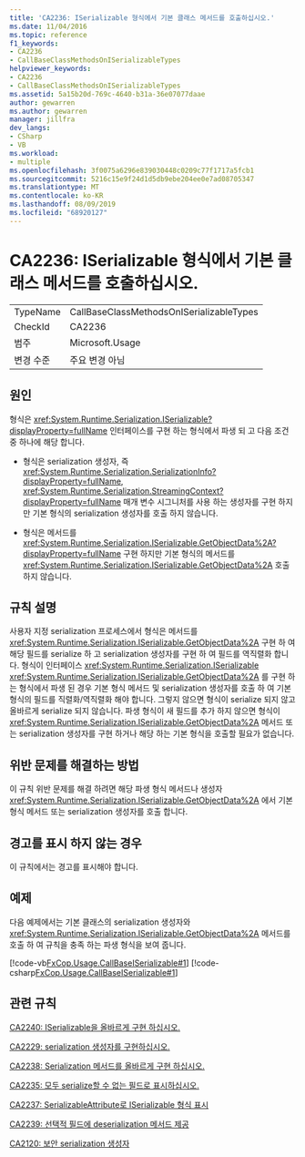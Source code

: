 ```yaml
---
title: 'CA2236: ISerializable 형식에서 기본 클래스 메서드를 호출하십시오.'
ms.date: 11/04/2016
ms.topic: reference
f1_keywords:
- CA2236
- CallBaseClassMethodsOnISerializableTypes
helpviewer_keywords:
- CA2236
- CallBaseClassMethodsOnISerializableTypes
ms.assetid: 5a15b20d-769c-4640-b31a-36e07077daae
author: gewarren
ms.author: gewarren
manager: jillfra
dev_langs:
- CSharp
- VB
ms.workload:
- multiple
ms.openlocfilehash: 3f0075a6296e839030448c0209c77f1717a5fcb1
ms.sourcegitcommit: 5216c15e9f24d1d5db9ebe204ee0e7ad08705347
ms.translationtype: MT
ms.contentlocale: ko-KR
ms.lasthandoff: 08/09/2019
ms.locfileid: "68920127"
---
```

# <a name="ca2236-call-base-class-methods-on-iserializable-types"></a>CA2236: ISerializable 형식에서 기본 클래스 메서드를 호출하십시오.

|||
|-|-|
|TypeName|CallBaseClassMethodsOnISerializableTypes|
|CheckId|CA2236|
|범주|Microsoft.Usage|
|변경 수준|주요 변경 아님|

## <a name="cause"></a>원인
형식은 <xref:System.Runtime.Serialization.ISerializable?displayProperty=fullName> 인터페이스를 구현 하는 형식에서 파생 되 고 다음 조건 중 하나에 해당 합니다.

- 형식은 serialization 생성자, 즉 <xref:System.Runtime.Serialization.SerializationInfo?displayProperty=fullName>, <xref:System.Runtime.Serialization.StreamingContext?displayProperty=fullName> 매개 변수 시그니처를 사용 하는 생성자를 구현 하지만 기본 형식의 serialization 생성자를 호출 하지 않습니다.

- 형식은 메서드를 <xref:System.Runtime.Serialization.ISerializable.GetObjectData%2A?displayProperty=fullName> 구현 하지만 기본 형식의 메서드를 <xref:System.Runtime.Serialization.ISerializable.GetObjectData%2A> 호출 하지 않습니다.

## <a name="rule-description"></a>규칙 설명
사용자 지정 serialization 프로세스에서 형식은 메서드를 <xref:System.Runtime.Serialization.ISerializable.GetObjectData%2A> 구현 하 여 해당 필드를 serialize 하 고 serialization 생성자를 구현 하 여 필드를 역직렬화 합니다. 형식이 인터페이스 <xref:System.Runtime.Serialization.ISerializable> <xref:System.Runtime.Serialization.ISerializable.GetObjectData%2A> 를 구현 하는 형식에서 파생 된 경우 기본 형식 메서드 및 serialization 생성자를 호출 하 여 기본 형식의 필드를 직렬화/역직렬화 해야 합니다. 그렇지 않으면 형식이 serialize 되지 않고 올바르게 serialize 되지 않습니다. 파생 형식이 새 필드를 추가 하지 않으면 형식이 <xref:System.Runtime.Serialization.ISerializable.GetObjectData%2A> 메서드 또는 serialization 생성자를 구현 하거나 해당 하는 기본 형식을 호출할 필요가 없습니다.

## <a name="how-to-fix-violations"></a>위반 문제를 해결하는 방법
이 규칙 위반 문제를 해결 하려면 해당 파생 형식 메서드나 생성자 <xref:System.Runtime.Serialization.ISerializable.GetObjectData%2A> 에서 기본 형식 메서드 또는 serialization 생성자를 호출 합니다.

## <a name="when-to-suppress-warnings"></a>경고를 표시 하지 않는 경우
이 규칙에서는 경고를 표시해야 합니다.

## <a name="example"></a>예제
다음 예제에서는 기본 클래스의 serialization 생성자와 <xref:System.Runtime.Serialization.ISerializable.GetObjectData%2A> 메서드를 호출 하 여 규칙을 충족 하는 파생 형식을 보여 줍니다.

[!code-vb[FxCop.Usage.CallBaseISerializable#1](../code-quality/codesnippet/VisualBasic/ca2236-call-base-class-methods-on-iserializable-types_1.vb)]
[!code-csharp[FxCop.Usage.CallBaseISerializable#1](../code-quality/codesnippet/CSharp/ca2236-call-base-class-methods-on-iserializable-types_1.cs)]

## <a name="related-rules"></a>관련 규칙
[CA2240: ISerializable을 올바르게 구현 하십시오.](../code-quality/ca2240-implement-iserializable-correctly.md)

[CA2229: serialization 생성자를 구현하십시오.](../code-quality/ca2229-implement-serialization-constructors.md)

[CA2238: Serialization 메서드를 올바르게 구현 하십시오.](../code-quality/ca2238-implement-serialization-methods-correctly.md)

[CA2235: 모두 serialize할 수 없는 필드로 표시하십시오.](../code-quality/ca2235-mark-all-non-serializable-fields.md)

[CA2237: SerializableAttribute로 ISerializable 형식 표시](../code-quality/ca2237-mark-iserializable-types-with-serializableattribute.md)

[CA2239: 선택적 필드에 deserialization 메서드 제공](../code-quality/ca2239-provide-deserialization-methods-for-optional-fields.md)

[CA2120: 보안 serialization 생성자](../code-quality/ca2120-secure-serialization-constructors.md)